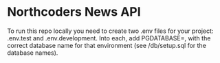 # Northcoders News API

To run this repo locally you need to create two .env files for your project: .env.test and .env.development. 
Into each, add PGDATABASE=, with the correct database name for that environment (see /db/setup.sql for the database names).